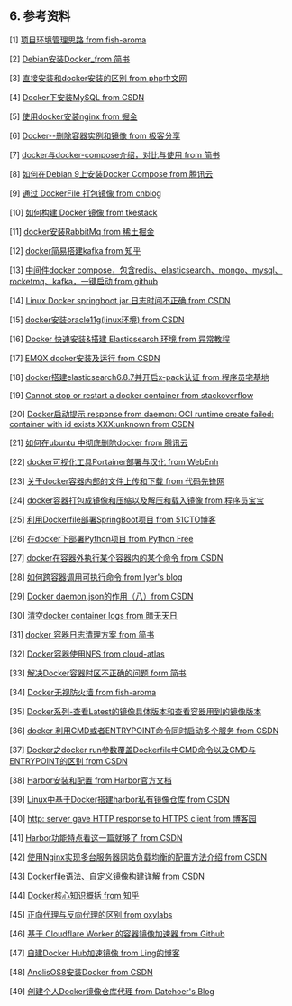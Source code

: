 ## 6. 参考资料

[1] [项目环境管理思路 from fish-aroma](https://www.fish-aroma.top/blogs/system/xi-tong-huan-jing-guan-li-si-lu.html)

[2] [Debian安装Docker_from 简书](https://www.jianshu.com/p/12ef4246b048)

[3] [直接安装和docker安装的区别 from php中文网](https://www.php.cn/docker/445063.html)

[4] [Docker下安装MySQL from CSDN](https://blog.csdn.net/J080624/article/details/104297654)

[5] [使用docker安装nginx from 掘金](https://juejin.cn/post/6844904016086827016)

[6] [Docker--删除容器实例和镜像 from 极客分享](https://www.geek-share.com/detail/2791558825.html)

[7] [docker与docker-compose介绍，对比与使用 from 简书](https://www.jianshu.com/p/5794ec7e603b)

[8] [如何在Debian 9上安装Docker Compose from 腾讯云](https://cloud.tencent.com/developer/article/1360749)

[9] [通过 DockerFile 打包镜像 from cnblog](https://www.cnblogs.com/michael9/p/12303748.html)

[10] [如何构建 Docker 镜像 from tkestack](https://tkestack.github.io/docs/zh/%E4%BA%A7%E5%93%81%E5%BF%AB%E9%80%9F%E5%85%A5%E9%97%A8/%E5%85%A5%E9%97%A8%E7%A4%BA%E4%BE%8B/%E5%A6%82%E4%BD%95%E6%9E%84%E5%BB%BADocker%E9%95%9C%E5%83%8F.html)

[11] [docker安装RabbitMq from 稀土掘金](https://juejin.cn/post/6844903970545090574)

[12] [docker简易搭建kafka from 知乎](https://zhuanlan.zhihu.com/p/366981391)

[13] [中间件docker compose，包含redis、elasticsearch、mongo、mysql、rocketmq、kafka，一键启动 from github](https://github.com/q474818917/docker-component)

[14] [Linux Docker springboot jar 日志时间不正确 from CSDN](https://blog.csdn.net/q1009020096/article/details/88088458)

[15] [docker安装oracle11g(linux环境) from CSDN](https://blog.csdn.net/enthan809882/article/details/104656554)

[16] [Docker 快速安装&搭建 Elasticsearch 环境 from 异常教程](https://www.exception.site/docker/docker-install-elasticserach)

[17] [EMQX docker安装及运行 from CSDN](https://blog.csdn.net/u011089760/article/details/89892591)

[18] [docker搭建elasticsearch6.8.7并开启x-pack认证 from 程序员宅基地](https://www.cxyzjd.com/article/qq_33235529/110482614)

[19] [Cannot stop or restart a docker container from stackoverflow](https://stackoverflow.com/questions/31365827/cannot-stop-or-restart-a-docker-container)

[20] [Docker启动提示 response from daemon: OCI runtime create failed: container with id exists:XXX:unknown from CSDN](https://blog.csdn.net/kevinyankai/article/details/107002375)

[21] [如何在ubuntu 中彻底删除docker from 腾讯云](https://cloud.tencent.com/developer/article/1541011)

[22] [docker可视化工具Portainer部署与汉化 from WebEnh](https://www.cnblogs.com/webenh/p/13327915.html)

[23] [关于docker容器内部的文件上传和下载 from 代码先锋网](https://www.codeleading.com/article/36703481671/)

[24] [docker容器打包成镜像和压缩以及解压和载入镜像 from 程序员宝宝](https://cxybb.com/article/sunmingyang1987/104555190)

[25] [利用Dockerfile部署SpringBoot项目 from 51CTO博客](https://blog.51cto.com/u_3664660/3212692#:~:text=%E5%88%A9%E7%94%A8Dockerfile%E9%83%A8%E7%BD%B2SpringBoot%E9%A1%B9%E7%9B%AE)

[26] [在docker下部署Python项目 from Python Free](https://www.pythonf.cn/read/58009)

[27] [docker在容器外执行某个容器内的某个命令 from CSDN](https://blog.csdn.net/weixin_32820767/article/details/80643091)

[28] [如何跨容器调用可执行命令 from lyer's blog](https://biningo.github.io/2021/11/22/%E5%A6%82%E4%BD%95%E8%B7%A8%E5%AE%B9%E5%99%A8%E8%B0%83%E7%94%A8%E5%8F%AF%E6%89%A7%E8%A1%8C%E5%91%BD%E4%BB%A4/)

[29] [Docker daemon.json的作用（八）from CSDN](https://blog.csdn.net/u013948858/article/details/79974796)

[30] [清空docker container logs from 暗无天日](http://blog.lujun9972.win/blog/2019/03/24/%E6%B8%85%E7%A9%BAdocker-container-logs/index.html)

[31] [docker 容器日志清理方案 from 简书](https://www.jianshu.com/p/28f1acb11f6b)

[32] [Docker容器使用NFS from cloud-atlas](https://cloud-atlas.readthedocs.io/zh_CN/latest/docker/storage/docker_container_nfs.html)

[33] [解决Docker容器时区不正确的问题 form 简书](https://www.jianshu.com/p/43e5d72b0f63)

[34] [Docker无视防火墙 from fish-aroma](https://www.fish-aroma.top/blogs/system/dockerwu-shi-fang-huo-qiang.html#%E5%9C%BA%E6%99%AF)

[35] [Docker系列-查看Latest的镜像具体版本和查看容器用到的镜像版本](https://blog.51cto.com/u_15670038/5393486)

[36] [docker 利用CMD或者ENTRYPOINT命令同时启动多个服务 from CSDN](https://blog.csdn.net/shadow_zed/article/details/103867359)

[37] [Docker之docker run参数覆盖Dockerfile中CMD命令以及CMD与ENTRYPOINT的区别 from CSDN](https://blog.csdn.net/wangziyang777/article/details/114277452)

[38] [Harbor安装和配置 from Harbor官方文档](https://goharbor.io/docs/2.7.0/)

[39] [Linux中基于Docker搭建harbor私有镜像仓库 from CSDN](https://blog.csdn.net/liu_chen_yang/article/details/124623482)

[40] [http: server gave HTTP response to HTTPS client from 博客园](https://www.cnblogs.com/programmer-tlh/p/10996443.html)

[41] [Harbor功能特点看这一篇就够了 from CSDN](https://blog.csdn.net/q48S71bCzBeYLOu9T0n/article/details/115474510)

[42] [使用Nginx实现多台服务器网站负载均衡的配置方法介绍 from CSDN](https://blog.csdn.net/guo_qiangqiang/article/details/106598695)

[43] [Dockerfile语法、自定义镜像构建详解 from CSDN](https://blog.csdn.net/qq_44749491/article/details/126752064)

[44] [Docker核心知识概括 from 知乎](https://zhuanlan.zhihu.com/p/688772736)

[45] [正向代理与反向代理的区别 from oxylabs](https://oxylabs.cn/blog/reverse-proxy-vs-forward-proxy) 

[46] [基于 Cloudflare Worker 的容器镜像加速器 from Github](https://github.com/Doublemine/container-registry-worker)

[47] [自建Docker Hub加速镜像 from Ling的博客](https://blog.lty520.faith/%E5%8D%9A%E6%96%87/%E8%87%AA%E5%BB%BAdocker-hub%E5%8A%A0%E9%80%9F%E9%95%9C%E5%83%8F/)

[48] [AnolisOS8安装Docker from CSDN](https://blog.csdn.net/lyace2010/article/details/133296691)

[49] [创建个人Docker镜像仓库代理 from Datehoer's Blog](https://www.datehoer.com/blogs/other/createapersonaldockerproxy.html)
